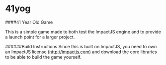41yog
=====
####41 Year Old Game

This is a simple game made to both test the ImpactJS engine and to provide a launch point for a larger project.

######Build Instructions
Since this is built on ImpactJS, you need to own an ImpactJS license (http://impactjs.com) and download the core libraries to be able to build the game yourself.